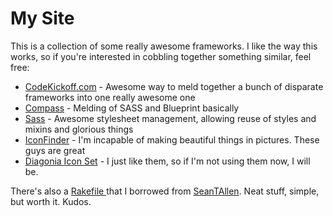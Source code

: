 My Site
=======

This is a collection of some really awesome frameworks.  I like the way this works, so
if you're interested in cobbling together something similar, feel free:

* [CodeKickoff.com][1] - Awesome way to meld together a bunch of disparate frameworks
  into one really awesome one
* [Compass](http://www.compass-style.org) - Melding of SASS and Blueprint
  basically
* [Sass](http://www.sass-lang.org) - Awesome stylesheet management, allowing
  reuse of styles and mixins and glorious things
* [IconFinder](http:www.iconfinder.com) - I'm incapable of making beautiful
  things in pictures.  These guys are great
* [Diagonia Icon Set][2] - I just like them, so if I'm not using them now,
  I will be.

There's also a [ Rakefile ][4] that I borrowed from [SeanTAllen][3].  Neat stuff,
simple, but worth it.  Kudos.

[1]: http://codekickoff.com/misc/how-does-it-work/
[2]: http://p.yusukekamiyamane.com/
[3]: http://www.monkeysnatchbanana.com
[4]: https://github.com/SeanTAllen/MonkeySnatchBanana.com/blob/master/Rakefile

